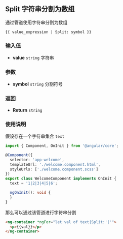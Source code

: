 ## Split 字符串分割为数组

通过管道使用字符串分割为数组

```
{{ value_expression | Split: symbol }}
```

### 输入值

- **value** `string` 字符串

### 参数

- **symbol** `string` 分割符号

### 返回

- **Return** `string`

### 使用说明

假设存在一个字符串集合 `text`

```typescript
import { Component, OnInit } from '@angular/core';

@Component({
  selector: 'app-welcome',
  templateUrl: './welcome.component.html',
  styleUrls: ['./welcome.component.scss']
})
export class WelcomeComponent implements OnInit {
  text = '1|2|3|4|5|6';

  ngOnInit(): void {
  }
}
```

那么可以通过该管道进行字符串分割

```html
<ng-container *ngFor="let val of text|Split:'|'">
  <p>{{val}}</p>
</ng-container>
```